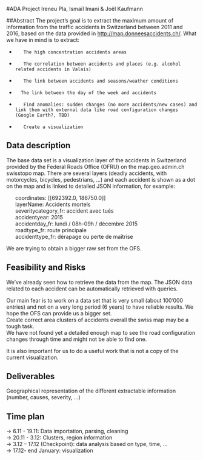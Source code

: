 #ADA Project
Ireneu Pla, Ismaïl Imani & Joël Kaufmann

##Abstract
The project’s goal is to extract the maximum amount of information from the traffic accidents in Switzerland between 2011 and 2016, based on the data provided in http://map.donneesaccidents.ch/.
What we have in mind is to extract:

-        The high concentration accidents areas
-        The correlation between accidents and places (e.g. alcohol related accidents in Valais)
-        The link between accidents and seasons/weather conditions
-       The link between the day of the week and accidents
-        Find anomalies: sudden changes (no more accidents/new cases) and link them with external data like road configuration changes (Google Earth?, TBD)
-        Create a visualization
 
## Data description
The base data set is a visualization layer of the accidents in Switzerland provided by the Federal Roads Office (OFRU) on the map.geo.admin.ch swisstopo map.
There are several layers (deadly accidents, with motorcycles, bicycles, pedestrians, ...) and each accident is shown as a dot on the map and is linked to detailed JSON information, for example:
<ul>
coordinates: [[692392.0, 186750.0]]<br/>
layerName: Accidents mortels<br/>
severitycategory_fr: accident avec tués<br/>
accidentyear: 2015<br/>
accidentday_fr: lundi / 08h-09h / décembre 2015<br/>
roadtype_fr: route principale<br/>
accidenttype_fr: dérapage ou perte de maîtrise<br/>
</ul>


We are trying to obtain a bigger raw set from the OFS.


## Feasibility and Risks
We’ve already seen how to retrieve the data from the map. The JSON data related to each accident can be automatically retrieved with queries.
 
Our main fear is to work on a data set that is very small (about 100’000 entries) and not on a very long period (6 years) to have reliable results. We hope the OFS can provide us a bigger set.<br/>
Create correct area clusters of accidents overall the swiss map may be a tough task.<br/>
We have not found yet a detailed enough map to see the road configuration changes through time and might not be able to find one.
 
It is also important for us to do a useful work that is not a copy of the current visualization.
 
## Deliverables
Geographical representation of the different extractable information (number, causes, severity, ...)


## Time plan
-> 6.11 - 19.11: Data importation, parsing, cleaning<br/>
-> 20.11 - 3.12: Clusters, region information<br/>
-> 3.12 – 17.12 (Checkpoint): data analysis based on type, time, …<br/>
-> 17.12- end January: visualization<br/>
